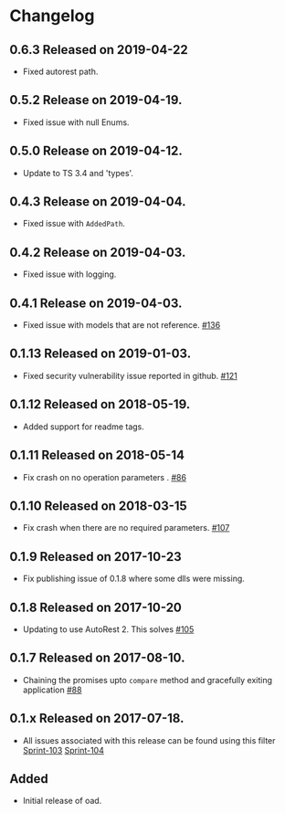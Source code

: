 # Changelog

## 0.6.3 Released on 2019-04-22

* Fixed autorest path.

## 0.5.2 Release on 2019-04-19.

* Fixed issue with null Enums.

## 0.5.0 Release on 2019-04-12.

* Update to TS 3.4 and 'types'.

## 0.4.3 Release on 2019-04-04.

* Fixed issue with `AddedPath`.

## 0.4.2 Release on 2019-04-03.

* Fixed issue with logging.

## 0.4.1 Release on 2019-04-03.

* Fixed issue with models that are not reference. [#136](https://github.com/Azure/openapi-diff/pull/136)

## 0.1.13 Released on 2019-01-03.

* Fixed security vulnerability issue reported in github. [#121](https://github.com/Azure/openapi-diff/pull/121)

## 0.1.12 Released on 2018-05-19.

* Added support for readme tags.

## 0.1.11 Released on 2018-05-14

* Fix crash on no operation parameters . [#86](https://github.com/Azure/openapi-diff/issues/86)

## 0.1.10 Released on 2018-03-15

* Fix crash when there are no required parameters. [#107](https://github.com/Azure/openapi-diff/issues/107)

## 0.1.9 Released on 2017-10-23

* Fix publishing issue of 0.1.8 where some dlls were missing.

## 0.1.8 Released on 2017-10-20

* Updating to use AutoRest 2. This solves [#105](https://github.com/Azure/openapi-diff/issues/105)

## 0.1.7 Released on 2017-08-10.

* Chaining the promises upto `compare` method and gracefully exiting application [#88](https://github.com/Azure/openapi-diff/issues/88)

## 0.1.x Released on 2017-07-18.

* All issues associated with this release can be found using this filter [Sprint-103](https://github.com/Azure/openapi-diff/issues?q=label%3ASprint-103+is%3Aclosed) [Sprint-104](https://github.com/Azure/openapi-diff/issues?utf8=%E2%9C%93&q=label%3ASprint-104%20is%3Aclosed)

## Added

* Initial release of oad.
